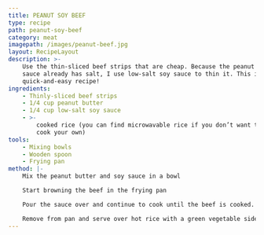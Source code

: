 ```yaml
---
title: PEANUT SOY BEEF
type: recipe
path: peanut-soy-beef
category: meat
imagepath: /images/peanut-beef.jpg
layout: RecipeLayout
description: >-
    Use the thin-sliced beef strips that are cheap. Because the peanut butter
    sauce already has salt, I use low-salt soy sauce to thin it. This is a
    quick-and-easy recipe!
ingredients:
    - Thinly-sliced beef strips
    - 1/4 cup peanut butter
    - 1/4 cup low-salt soy sauce
    - >-
        cooked rice (you can find microwavable rice if you don’t want to or can’t
        cook your own)
tools:
    - Mixing bowls
    - Wooden spoon
    - Frying pan
method: |-
    Mix the peanut butter and soy sauce in a bowl

    Start browning the beef in the frying pan

    Pour the sauce over and continue to cook until the beef is cooked.

    Remove from pan and serve over hot rice with a green vegetable side dish
---
```

